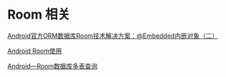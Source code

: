 # Room 相关
[Android官方ORM数据库Room技术解决方案：@Embedded内嵌对象（二）](https://blog.csdn.net/zhangphil/article/details/78621009)

[Android Room使用](https://www.jianshu.com/p/7354d5048597)

[Android—Room数据库多表查询](https://www.jianshu.com/p/f4923374885b)
